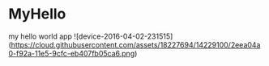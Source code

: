 # MyHello
my hello world app
![device-2016-04-02-231515]
(https://cloud.githubusercontent.com/assets/18227694/14229100/2eea04a0-f92a-11e5-9cfc-eb407fb05ca6.png)
